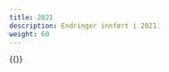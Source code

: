 ```yaml
---
title: 2021
description: Endringer innført i 2021.
weight: 60
---
```


{{<children description="true" />}}